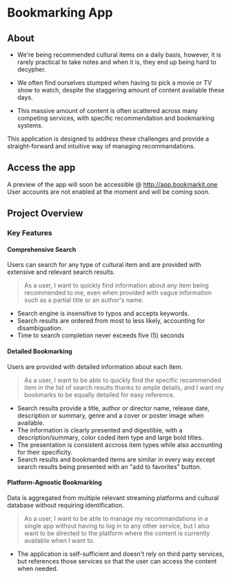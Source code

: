 # Bookmarking App
## About
- We're being recommended cultural items on a daily basis, however, it is rarely practical to take notes and when it is, they end up being hard to decypher.

- We often find ourselves stumped when having to pick a movie or TV show to watch, despite the staggering amount of content available these days.

- This massive amount of content is often scattered across many competing services, with specific recommendation and bookmarking systems.

This application is designed to address these challenges and provide a straight-forward and intuitive way of managing recommandations.

## Access the app
A preview of the app will soon be accessible @ http://app.bookmarkit.one
User accounts are not enabled at the moment and will be coming soon.

## Project Overview
### Key Features
#### Comprehensive Search
Users can search for any type of cultural item and are provided with extensive and relevant search results.

> As a user, I want to quickly find information about any item being recommended to me, even when provided with vague information such as a partial title or an author's name.

- Search engine is insensitive to typos and accepts keywords.
- Search results are ordered from most to less likely, accounting for disambiguation.
- Time to search completion never exceeds five (5) seconds 
    
#### Detailed Bookmarking
Users are provided with detailed information about each item.

> As a user, I want to be able to quickly find the specific recommended item in the list of search results thanks to ample details, and I want my bookmarks to be equally detailed for easy reference.

- Search results provide a title, author or director name, release date, description or summary, genre and a cover or poster image when available.
- The information is clearly presented and digestible, with a description/summary, color coded item type and large bold titles.
- The presentation is consistent accross item types while also accounting for their specificity.
- Search results and bookmarded items are similar in every way except search results being presented with an "add to favorites" button.
        
#### Platform-Agnostic Bookmarking
Data is aggregated from multiple relevant streaming platforms and cultural database without requiring identification. 

> As a user, I want to be able to manage my recommandations in a single app without having to log in to any other service, but I also want to be directed to the platform where the content is currently available when I want to.

- The application is self-sufficient and doesn't rely on third party services, but references those services so that the user can access the content when needed.

